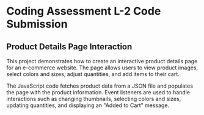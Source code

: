 # Coding Assessment L-2 Code Submission 

## Product Details Page Interaction
This project demonstrates how to create an interactive product details page for an e-commerce website. The page allows users to view product images, select colors and sizes, adjust quantities, and add items to their cart.

The JavaScript code fetches product data from a JSON file and populates the page with the product information. Event listeners are used to handle interactions such as changing thumbnails, selecting colors and sizes, updating quantities, and displaying an "Added to Cart" message.